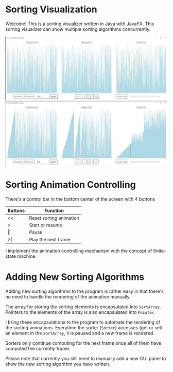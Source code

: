 # Sorting Visualization

Welcome! This is a sorting visualizer written in Java with JavaFX. 
This sorting visualizer can show multiple sorting algorithms concurrently. 

![start image](img/start.jpg)
![start image](img/sorting.jpg)

# Sorting Animation Controlling

There's a control bar in the bottom center of the screen with 4 buttons

|Buttons|Function|
|---|---|
|<<|Reset sorting animation|
|\>|Start or resume|
|&#124;&#124;|Pause|
|\>&#124;|Play the next frame|

I implement the animation controlling mechanism with the concept of finite-state machine.

# Adding New Sorting Algorithms

Adding new sorting algorithms to the program is rather easy in that there's no need to 
handle the rendering of the animation manually.

The array for storing the sorting elements is encapsulated into `SortArray`. Pointers to 
the elements of the array is also encapsulated into `Pointer`.

I bring these encapsulations to the program to automate the rendering of the sorting animations.
Everytime the sorter (`Sorter`) accesses (get or set) an element in the `SortArray`, it is paused and a new frame is rendered.

Sorters only continue computing for the next frame once all of them have computed the currently frame.

Please note that currently you still need to manually add a new GUI panel to show the new sorting algorithm you have written.



